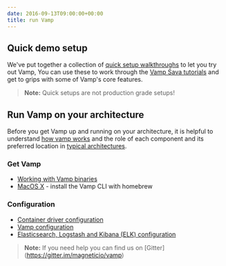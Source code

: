 ```yaml
---
date: 2016-09-13T09:00:00+00:00
title: run Vamp
---
```


## Quick demo setup

We've put together a collection of [quick setup walkthroughs](/resources/run-vamp/quick-setup/) to let you try out Vamp, You can use these to work through the [Vamp Sava tutorials](/try-vamp/sava-tutorials) and get to grips with some of Vamp's core features.

>**Note:** Quick setups are not production grade setups!


## Run Vamp on your architecture

Before you get Vamp up and running on your architecture, it is helpful to understand [how vamp works](/resources/how-vamp-works/) and the role of each component and its preferred location in [typical architectures](/resources/how-vamp-works/example-architectures/).

### Get Vamp

* [Working with Vamp binaries](vamp-binaries/)
* [MacOS X](osx) - install the Vamp CLI with homebrew

### Configuration

* [Container driver configuration](container-drivers/)
* [Vamp configuration](vamp-configuration/)
* [Elasticsearch, Logstash and Kibana (ELK) configuration](elastic-configuration/) 

>**Note:** If you need help you can find us on [Gitter] (https://gitter.im/magneticio/vamp)